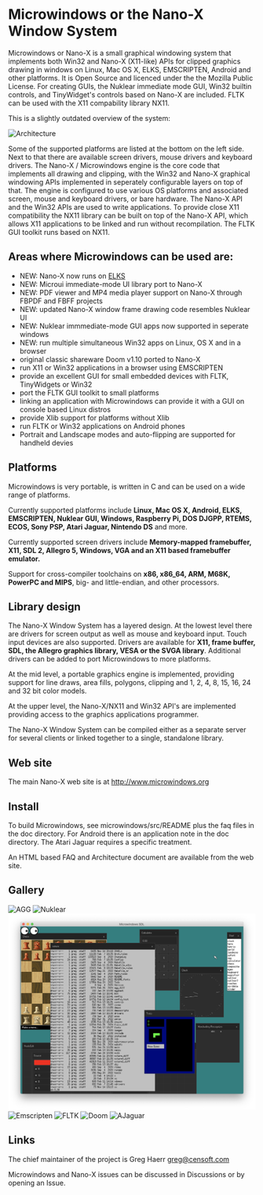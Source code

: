 # Microwindows or the Nano-X Window System

Microwindows or Nano-X is a small graphical windowing system that implements
both Win32 and Nano-X (X11-like) APIs for clipped graphics drawing in windows
on Linux, Mac OS X, ELKS, EMSCRIPTEN, Android and other platforms. It is
Open Source and licenced under the the Mozilla Public License.
For creating GUIs, the Nuklear immediate mode GUI, Win32 builtin controls,
and TinyWidget's controls based on Nano-X are included.
FLTK can be used with the X11 compability library NX11.

This is a slightly outdated overview of the system:

![Architecture](/screenshots/Architecture-Microwindows.png)

Some of the supported platforms are listed at the bottom on the left side. Next to
that there are available screen drivers, mouse drivers and keyboard
drivers. The Nano-X / Microwindows engine is the core code that implements
all drawing and clipping, with the Win32 and Nano-X graphical windowing APIs implemented in seperately
configurable layers on top of that. The engine is configured to use various
OS platforms and associated screen, mouse and keyboard drivers, or bare hardware.
The Nano-X API and the Win32 APIs are used to write applications.
To provide close X11 compatibility the NX11 library
can be built on top of the Nano-X API, which allows X11 applications to be linked
and run without recompilation.  The FLTK GUI toolkit runs based on NX11.

## Areas where Microwindows can be used are:

- NEW: Nano-X now runs on [ELKS](https://github.com/ghaerr/elks)
- NEW: Microui immediate-mode UI library port to Nano-X
- NEW: PDF viewer and MP4 media player support on Nano-X through FBPDF and FBFF projects
- NEW: updated Nano-X window frame drawing code resembles Nuklear UI
- NEW: Nuklear immmediate-mode GUI apps now supported in seperate windows
- NEW: run multiple simultaneous Win32 apps on Linux, OS X and in a browser
- original classic shareware Doom v1.10 ported to Nano-X
- run X11 or Win32 applications in a browser using EMSCRIPTEN
- provide an excellent GUI for small embedded devices with FLTK, TinyWidgets or Win32
- port the FLTK GUI toolkit to small platforms
- linking an application with Microwindows can provide it with a GUI 
  on console based Linux distros
- provide Xlib support for platforms without Xlib
- run FLTK or Win32 applications on Android phones
- Portrait and Landscape modes and auto-flipping are supported for handheld devies

## Platforms

Microwindows is very portable, is written in C and can be used on a wide range 
of platforms. 

Currently supported platforms include **Linux, Mac OS X, Android, ELKS, EMSCRIPTEN,
Nuklear GUI, Windows, Raspberry Pi, DOS DJGPP, RTEMS, ECOS, Sony PSP, Atari Jaguar, Nintendo DS** and more. 

Currently supported screen drivers include **Memory-mapped framebuffer, X11,
SDL 2, Allegro 5, Windows, VGA and an X11 based framebuffer emulator.**

Support for cross-compiler toolchains on **x86, x86_64, ARM, M68K, PowerPC and MIPS**,
big- and little-endian, and other processors.

## Library design

The Nano-X Window System has a layered design. At the lowest level there are 
drivers for screen output as well as mouse and keyboard input. Touch input 
devices are also supported. Drivers are available for **X11, frame buffer, 
SDL, the Allegro graphics library, VESA or the SVGA library**. Additional 
drivers can be added to port Microwindows to more platforms.

At the mid level, a portable graphics engine is implemented, providing 
support for line draws, area fills, polygons, clipping and 1, 2, 4, 8, 15, 16, 24 and 32 bit color models. 

At the upper level, the Nano-X/NX11 and Win32 API's are implemented 
providing access to the graphics applications programmer. 

The Nano-X Window System can be compiled either as a separate server for 
several clients or linked together to a single, standalone library.

## Web site

The main Nano-X web site is at <http://www.microwindows.org>

## Install

To build Microwindows, see microwindows/src/README
plus the faq files in the doc directory. For Android there is an
application note in the doc directory. The Atari Jaguar requires
a specific treatment.

An HTML based FAQ and Architecture document are available from the web site.

## Gallery

![AGG](/screenshots/AGG-Nano-X.png)
![Nuklear](/screenshots/Nuklear-Nano-X.png)
![nxstart](/screenshots/nxstart.png)
![Emscripten](/screenshots/Emscripten-Microwindows.png)
![FLTK](/screenshots/FLTK1.3.4-NXlib.png)
![Doom](/screenshots/Doom3x.png)
![AJaguar](/screenshots/Microwindows0.94pre_Demos_AtariJaguar.png)

## Links

The chief maintainer of the project is Greg Haerr <greg@censoft.com>

Microwindows and Nano-X issues can be discussed in Discussions or by opening
an Issue.
